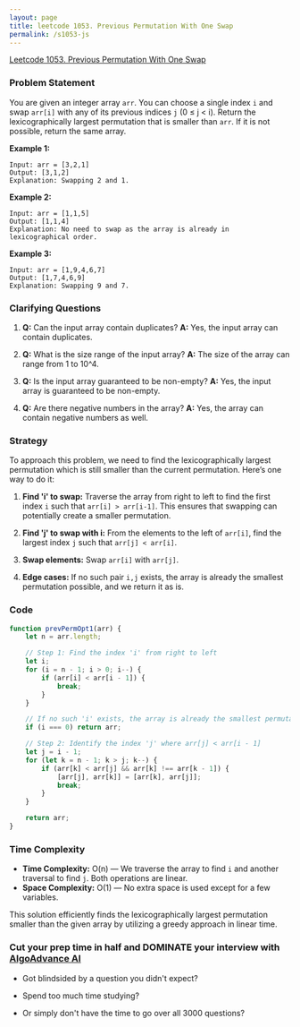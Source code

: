 ```yaml
---
layout: page
title: leetcode 1053. Previous Permutation With One Swap
permalink: /s1053-js
---
```

[Leetcode 1053. Previous Permutation With One Swap](https://algoadvance.github.io/algoadvance/l1053)
### Problem Statement

You are given an integer array `arr`. You can choose a single index `i` and swap `arr[i]` with any of its previous indices `j` (0 ≤ j < i). Return the lexicographically largest permutation that is smaller than `arr`. If it is not possible, return the same array.

**Example 1:**

```
Input: arr = [3,2,1]
Output: [3,1,2]
Explanation: Swapping 2 and 1.
```

**Example 2:**

```
Input: arr = [1,1,5]
Output: [1,1,4]
Explanation: No need to swap as the array is already in lexicographical order.
```

**Example 3:**

```
Input: arr = [1,9,4,6,7]
Output: [1,7,4,6,9]
Explanation: Swapping 9 and 7.
```

### Clarifying Questions

1. **Q:** Can the input array contain duplicates?
   **A:** Yes, the input array can contain duplicates.

2. **Q:** What is the size range of the input array?
   **A:** The size of the array can range from 1 to 10^4.

3. **Q:** Is the input array guaranteed to be non-empty?
   **A:** Yes, the input array is guaranteed to be non-empty.

4. **Q:** Are there negative numbers in the array?
   **A:** Yes, the array can contain negative numbers as well.

### Strategy

To approach this problem, we need to find the lexicographically largest permutation which is still smaller than the current permutation. Here’s one way to do it:

1. **Find 'i' to swap:** Traverse the array from right to left to find the first index `i` such that `arr[i] > arr[i-1]`. This ensures that swapping can potentially create a smaller permutation.
   
2. **Find 'j' to swap with i:** From the elements to the left of `arr[i]`, find the largest index `j` such that `arr[j] < arr[i]`.

3. **Swap elements:** Swap `arr[i]` with `arr[j]`.

4. **Edge cases:** If no such pair `i,j` exists, the array is already the smallest permutation possible, and we return it as is.

### Code

```javascript
function prevPermOpt1(arr) {
    let n = arr.length;

    // Step 1: Find the index 'i' from right to left
    let i;
    for (i = n - 1; i > 0; i--) {
        if (arr[i] < arr[i - 1]) {
            break;
        }
    }

    // If no such 'i' exists, the array is already the smallest permutation
    if (i === 0) return arr;

    // Step 2: Identify the index 'j' where arr[j] < arr[i - 1]
    let j = i - 1;
    for (let k = n - 1; k > j; k--) {
        if (arr[k] < arr[j] && arr[k] !== arr[k - 1]) {
            [arr[j], arr[k]] = [arr[k], arr[j]];
            break;
        }
    }

    return arr;
}
```

### Time Complexity

- **Time Complexity:** O(n) — We traverse the array to find `i` and another traversal to find `j`. Both operations are linear.
- **Space Complexity:** O(1) — No extra space is used except for a few variables.

This solution efficiently finds the lexicographically largest permutation smaller than the given array by utilizing a greedy approach in linear time.


### Cut your prep time in half and DOMINATE your interview with [AlgoAdvance AI](https://algoAdvance.com)

- Got blindsided by a question you didn't expect?

- Spend too much time studying?

- Or simply don't have the time to go over all 3000 questions?

